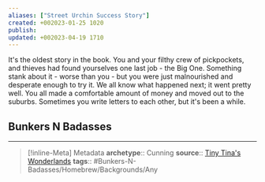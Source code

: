 ```yaml
---
aliases: ["Street Urchin Success Story"]
created: +002023-01-25 1020
publish: 
updated: +002023-04-19 1710
---
```


It's the oldest story in the book. You and your filthy crew of pickpockets, and thieves had found yourselves one last job - the Big One. Something stank about it - worse than you - but you were just malnourished and desperate enough to try it. We all know what happened next; it went pretty well. You all made a comfortable amount of money and moved out to the suburbs. Sometimes you write letters to each other, but it's been a while.

## Bunkers N Badasses

---

>[!inline-Meta] Metadata
> **archetype**:: Cunning
> **source**:: [Tiny Tina's Wonderlands](https://playwonderlands.2k.com)
> **tags**:: #Bunkers-N-Badasses/Homebrew/Backgrounds/Any